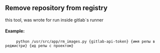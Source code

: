 ## Remove repository from registry 

this tool, was wrote for run inside gitlab`s runner 

#### Example:

         python /usr/src/app/rm_images.py {gitlab-api-token} {имя репы в реджистри} {ид репы с проектом}
